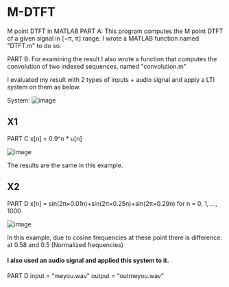 # M-DTFT
M point DTFT in MATLAB
PART A: This program computes the M point DTFT of a given signal in [−π, π] range. I wrote a MATLAB function named "DTFT.m" to do so.


PART B: For examining the result I also wrote a function that computes the convolution of two indexed sequences, named "convolution.m"

I evaluated my result with 2 types of inputs + audio signal and apply a LTI system on them as below.


System: ![image](https://user-images.githubusercontent.com/47606879/145708198-473fe520-6d4f-43e2-bbf3-034b5249d61c.png)

## X1 
PART C
x[n] = 0.9^n * u[n]

![image](https://user-images.githubusercontent.com/47606879/145708223-ec5b41ae-ec89-4250-8a08-99092f82a568.png)

The results are the same in this example.

## X2
PART D
x[n] = sin(2π×0.01n)+sin(2π×0.25n)+sin(2π×0.29n) for n = 0, 1, ..., 1000

![image](https://user-images.githubusercontent.com/47606879/145708242-1c45b6a1-b5b4-4ca2-ae0e-44346aa0910c.png)

In this example, due to cosine frequencies at these point there is difference. at 0.58 and 0.5 (Normalized frequencies)


#### I also used an audio signal and applied this system to it.
PART D
input = "meyou.wav"
output = "outmeyou.wav"




 
